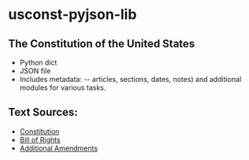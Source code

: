 # usconst-pyjson-lib
## The Constitution of the United States 
- Python dict
- JSON file
- Includes metadata:
-- articles, sections, dates, notes) and additional modules for various tasks.

## Text Sources:
- [Constitution](https://www.archives.gov/founding-docs/constitution-transcript)
- [Bill of Rights](https://www.archives.gov/founding-docs/bill-of-rights)
- [Additional Amendments](https://www.archives.gov/founding-docs/amendments-11-27)
